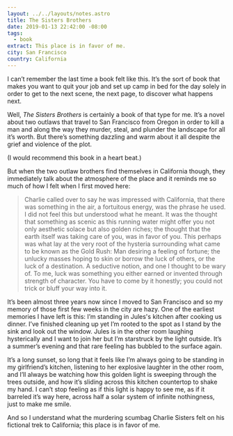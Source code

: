 ```yaml
---
layout: ../../layouts/notes.astro
title: The Sisters Brothers
date: 2019-01-13 22:42:00 -08:00
tags:
  - book
extract: This place is in favor of me.
city: San Francisco
country: California
---
```


I can’t remember the last time a book felt like this. It’s the sort of book that makes you want to quit your job and set up camp in bed for the day solely in order to get to the next scene, the next page, to discover what happens next.

Well, _The Sisters Brothers_ is certainly a book of that type for me. It’s a novel about two outlaws that travel to San Francisco from Oregon in order to kill a man and along the way they murder, steal, and plunder the landscape for all it’s worth. But there’s something dazzling and warm about it all despite the grief and violence of the plot.

(I would recommend this book in a heart beat.)

But when the two outlaw brothers find themselves in California though, they immediately talk about the atmosphere of the place and it reminds me so much of how I felt when I first moved here:

> Charlie called over to say he was impressed with California, that there was something in the air, a fortuitous energy, was the phrase he used. I did not feel this but understood what he meant. It was the thought that something as scenic as this running water might offer you not only aesthetic solace but also golden riches; the thought that the earth itself was taking care of you, was in favor of you. This perhaps was what lay at the very root of the hysteria surrounding what came to be known as the Gold Rush: Man desiring a feeling of fortune; the unlucky masses hoping to skin or borrow the luck of others, or the luck of a destination. A seductive notion, and one I thought to be wary of. To me, luck was something you either earned or invented through strength of character. You have to come by it honestly; you could not trick or bluff your way into it.

It’s been almost three years now since I moved to San Francisco and so my memory of those first few weeks in the city are hazy. One of the earliest memories I have left is this: I’m standing in Jules's kitchen after cooking us dinner. I’ve finished cleaning up yet I’m rooted to the spot as I stand by the sink and look out the window. Jules is in the other room laughing hysterically and I want to join her but I’m starstruck by the light outside. It’s a summer’s evening and that rare feeling has bubbled to the surface again.

It’s a long sunset, so long that it feels like I’m always going to be standing in my girlfriend’s kitchen, listening to her explosive laughter in the other room, and I’ll always be watching how this golden light is sweeping through the trees outside, and how it’s sliding across this kitchen countertop to shake my hand. I can’t stop feeling as if this light is happy to see me, as if it barreled it’s way here, across half a solar system of infinite nothingness, just to make me smile.

And so I understand what the murdering scumbag Charlie Sisters felt on his fictional trek to California; this place is in favor of me.
